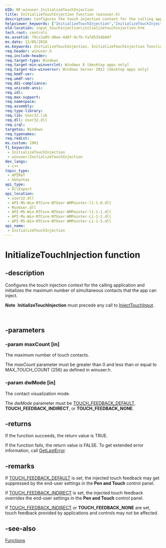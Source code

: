 ```yaml
---
UID: NF:winuser.InitializeTouchInjection
title: InitializeTouchInjection function (winuser.h)
description: Configures the touch injection context for the calling application and initializes the maximum number of simultaneous contacts that the app can inject.
helpviewer_keywords: ["InitializeTouchInjection","InitializeTouchInjection function [Windows Touch]","input_touchinjection.initializetouchinjection","touch_injection.initializetouchinjection","winuser/InitializeTouchInjection"]
old-location: input_touchinjection\initializetouchinjection.htm
tech.root: controls
ms.assetid: 79cc2a05-d8ee-4d87-9c7b-fa7d5354b04f
ms.date: 12/05/2018
ms.keywords: InitializeTouchInjection, InitializeTouchInjection function [Windows Touch], input_touchinjection.initializetouchinjection, touch_injection.initializetouchinjection, winuser/InitializeTouchInjection
req.header: winuser.h
req.include-header: 
req.target-type: Windows
req.target-min-winverclnt: Windows 8 [desktop apps only]
req.target-min-winversvr: Windows Server 2012 [desktop apps only]
req.kmdf-ver: 
req.umdf-ver: 
req.ddi-compliance: 
req.unicode-ansi: 
req.idl: 
req.max-support: 
req.namespace: 
req.assembly: 
req.type-library: 
req.lib: User32.lib
req.dll: User32.dll
req.irql: 
targetos: Windows
req.typenames: 
req.redist: 
ms.custom: 19H1
f1_keywords:
 - InitializeTouchInjection
 - winuser/InitializeTouchInjection
dev_langs:
 - c++
topic_type:
 - APIRef
 - kbSyntax
api_type:
 - DllExport
api_location:
 - user32.dll
 - API-MS-Win-RTCore-NTUser-WMPointer-l1-1-0.dll
 - MinUser.dll
 - API-MS-Win-RTCore-NTUser-WMPointer-l1-1-1.dll
 - API-Ms-Win-RTCore-NTUser-WMPointer-L1-1-2.dll
 - API-MS-Win-RTCore-NTUser-WMPointer-L1-1-3.dll
api_name:
 - InitializeTouchInjection
---
```


# InitializeTouchInjection function


## -description

Configures the touch injection context for the calling application and initializes the maximum number of simultaneous contacts that the app can inject.<div class="alert"><b>Note</b>  <b>InitializeTouchInjection</b> must precede any call to  <a href="https://docs.microsoft.com/windows/desktop/api/winuser/nf-winuser-injecttouchinput">InjectTouchInput</a>.</div>
<div> </div>

## -parameters

### -param maxCount [in]

The maximum number of touch contacts. 

The <i>maxCount</i> parameter must be greater than 0 and less than or equal to MAX_TOUCH_COUNT (256) as  defined in winuser.h.

### -param dwMode [in]

The contact visualization mode. 

The <i>dwMode</i> parameter must be   <a href="https://docs.microsoft.com/previous-versions/windows/desktop/input_touchinjection/constants">TOUCH_FEEDBACK_DEFAULT</a>, <b>TOUCH_FEEDBACK_INDIRECT</b>, or <b>TOUCH_FEEDBACK_NONE</b>.

## -returns

If the function succeeds, the return value is TRUE.

If the function fails, the return value is FALSE. To get extended error information, call <a href="https://docs.microsoft.com/windows/desktop/api/errhandlingapi/nf-errhandlingapi-getlasterror">GetLastError</a>.

## -remarks

If <a href="https://docs.microsoft.com/previous-versions/windows/desktop/input_touchinjection/constants">TOUCH_FEEDBACK_DEFAULT</a> is set, the injected touch feedback may get suppressed by the end-user settings in the <b>Pen and Touch</b> control panel. 

If <a href="https://docs.microsoft.com/previous-versions/windows/desktop/input_touchinjection/constants">TOUCH_FEEDBACK_INDIRECT</a> is set, the injected touch feedback overrides the end-user settings in the <b>Pen and Touch</b> control panel. 

If <a href="https://docs.microsoft.com/previous-versions/windows/desktop/input_touchinjection/constants">TOUCH_FEEDBACK_INDIRECT</a> or <b>TOUCH_FEEDBACK_NONE</b> are set,  touch feedback provided by applications and controls may not be affected.

## -see-also

<a href="https://docs.microsoft.com/previous-versions/windows/desktop/input_touchinjection/functions">Functions</a>

